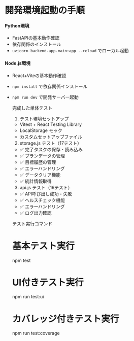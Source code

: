 # 開発環境起動の手順

#### Python環境
- FastAPIの基本動作確認
- 依存関係のインストール
- `uvicorn backend.app.main:app --reload` でローカル起動

#### Node.js環境  
- React+Viteの基本動作確認
- `npm install` で依存関係インストール
- `npm run dev` で開発サーバー起動

  完成した単体テスト

  1. テスト環境セットアップ
  - Vitest + React Testing Library
  - LocalStorage モック
  - カスタムセットアップファイル

  2. storage.js テスト（17テスト）
  - ✅ 完了タスクの保存・読み込み
  - ✅ プランデータの管理
  - ✅ 目標履歴の管理
  - ✅ エラーハンドリング
  - ✅ データクリア機能
  - ✅ 統計情報取得

  3. api.js テスト（16テスト）
  - ✅ API呼び出し成功・失敗
  - ✅ ヘルスチェック機能
  - ✅ エラーハンドリング
  - ✅ ログ出力確認

  テスト実行コマンド

  # 基本テスト実行
  npm test

  # UI付きテスト実行
  npm run test:ui

  # カバレッジ付きテスト実行  
  npm run test:coverage